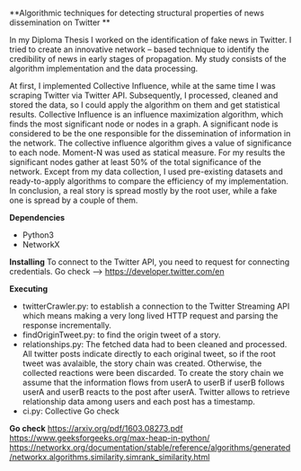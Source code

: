 **Algorithmic techniques for detecting structural properties of news dissemination on Twitter **

In my Diploma Thesis I worked on the identification of fake news in Twitter. I tried to create an innovative network – based technique to identify the credibility of news in early stages of propagation. My study consists of the algorithm implementation and the data processing.

At first, I implemented Collective Influence, while at the same time I was scraping Twitter via Twitter API. Subsequently, I processed, cleaned and stored the data, so I could apply the algorithm on them and get statistical results. Collective Influence is an influence maximization algorithm, which finds the most significant node or nodes in a graph. A significant node is considered to be the one responsible for the dissemination of information in the network. The collective influence algorithm gives a value of significance to each node. Moment-N was used as statical measure. For my results the significant nodes gather at least 50% of the total significance of the network. Except from my data collection, I used pre-existing datasets and ready-to-apply algorithms to compare the efficiency of my implementation. In conclusion, a real story is spread mostly by the root user, while a fake one is spread by a couple of them.

**Dependencies**
- Python3
- NetworkX

**Installing**
To connect to the Twitter API, you need to request for connecting credentials. Go check --> https://developer.twitter.com/en

**Executing**
- twitterCrawler.py: to establish a connection to the Twitter Streaming API which means making a very long lived HTTP request and parsing the response incrementally. 
- findOriginTweet.py: to find the origin tweet of a story.
- relationships.py: The fetched data had to been cleaned and processed. All twitter posts indicate directly to each original tweet, so if the root tweet was avalaible, the story chain was created. Otherwise, the collected reactions were been discarded. To create the story chain we assume that the information flows from userA to userB if userB follows userA and userB reacts to the post after userA. Twitter allows to retrieve relationship data among users and each post has a timestamp.
- ci.py: Collective Go check 

**Go check**
https://arxiv.org/pdf/1603.08273.pdf
https://www.geeksforgeeks.org/max-heap-in-python/
https://networkx.org/documentation/stable/reference/algorithms/generated/networkx.algorithms.similarity.simrank_similarity.html 
